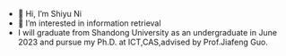 - 👋 Hi, I’m Shiyu Ni
- 👀 I’m interested in information retrieval
- I will graduate from Shandong University as an undergraduate in June 2023 and pursue my Ph.D. at ICT,CAS,advised by Prof.Jiafeng Guo.


<!---
ShiyuNee/ShiyuNee is a ✨ special ✨ repository because its `README.md` (this file) appears on your GitHub profile.
You can click the Preview link to take a look at your changes.
--->
